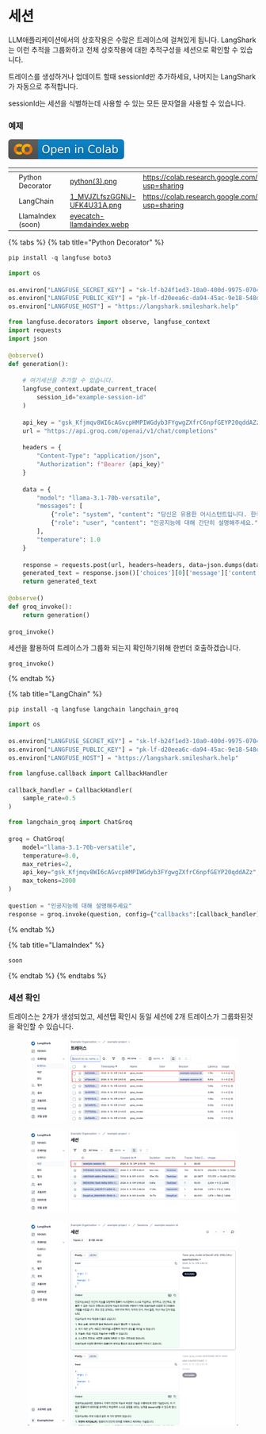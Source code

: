 # 세션

LLM애플리케이션에서의 상호작용은 수많은 트레이스에 걸쳐있게 됩니다. LangShark는 이런 추적을 그룹화하고 전체 상호작용에 대한 추적구성을 세션으로 확인할 수 있습니다.

트레이스를 생성하거나 업데이트 할때 sessionId만 추가하세요, 나머지는 LangShark가 자동으로 추적합니다.

sessionId는 세션을 식별하는데 사용할 수 있는 모든 문자열을 사용할 수 있습니다.

### 예제

![](../.gitbook/assets/colab-badge.svg)

<table data-view="cards"><thead><tr><th></th><th></th><th></th><th data-hidden data-card-cover data-type="files"></th><th data-hidden data-card-target data-type="content-ref"></th></tr></thead><tbody><tr><td></td><td>Python Decorator</td><td></td><td><a href="../.gitbook/assets/python(3).png">python(3).png</a></td><td><a href="https://colab.research.google.com/drive/1cy2UBS0dHQjcHbpHZU4BdpY2QXYXJ_iG?usp=sharing">https://colab.research.google.com/drive/1cy2UBS0dHQjcHbpHZU4BdpY2QXYXJ_iG?usp=sharing</a></td></tr><tr><td></td><td>LangChain</td><td></td><td><a href="../.gitbook/assets/1_MVJZLfszGGNiJ-UFK4U31A.png">1_MVJZLfszGGNiJ-UFK4U31A.png</a></td><td><a href="https://colab.research.google.com/drive/1qwuSbc7KK0TxoC3hjAInkcmK2vSJZL6P?usp=sharing">https://colab.research.google.com/drive/1qwuSbc7KK0TxoC3hjAInkcmK2vSJZL6P?usp=sharing</a></td></tr><tr><td></td><td>LlamaIndex (soon)</td><td></td><td><a href="../.gitbook/assets/eyecatch-llamdaindex.webp">eyecatch-llamdaindex.webp</a></td><td></td></tr></tbody></table>

{% tabs %}
{% tab title="Python Decorator" %}
```python
pip install -q langfuse boto3
```

```python
import os

os.environ["LANGFUSE_SECRET_KEY"] = "sk-lf-b24f1ed3-10a0-400d-9975-07047d16a028"
os.environ["LANGFUSE_PUBLIC_KEY"] = "pk-lf-d20eea6c-da94-45ac-9e18-548dee6f47ae"
os.environ["LANGFUSE_HOST"] = "https://langshark.smileshark.help"
```

```python
from langfuse.decorators import observe, langfuse_context
import requests
import json

@observe()
def generation():

    # 여기세션을 추가할 수 있습니다.
    langfuse_context.update_current_trace(
        session_id="example-session-id"
    )

    api_key = "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"
    url = "https://api.groq.com/openai/v1/chat/completions"

    headers = {
        "Content-Type": "application/json",
        "Authorization": f"Bearer {api_key}"
    }

    data = {
        "model": "llama-3.1-70b-versatile",
        "messages": [
            {"role": "system", "content": "당신은 유용한 어시스턴트입니다. 한국어로 대답하세요."},
            {"role": "user", "content": "인공지능에 대해 간단히 설명해주세요."}
        ],
        "temperature": 1.0
    }

    response = requests.post(url, headers=headers, data=json.dumps(data))
    generated_text = response.json()['choices'][0]['message']['content']
    return generated_text

@observe()
def groq_invoke():
    return generation()

groq_invoke()
```

세션을 활용하여 트레이스가 그룹화 되는지 확인하기위해 한번더 호출하겠습니다.

```
groq_invoke()
```
{% endtab %}

{% tab title="LangChain" %}
```notebook-python
pip install -q langfuse langchain langchain_groq
```

```python
import os

os.environ["LANGFUSE_SECRET_KEY"] = "sk-lf-b24f1ed3-10a0-400d-9975-07047d16a028"
os.environ["LANGFUSE_PUBLIC_KEY"] = "pk-lf-d20eea6c-da94-45ac-9e18-548dee6f47ae"
os.environ["LANGFUSE_HOST"] = "https://langshark.smileshark.help"
```

```python
from langfuse.callback import CallbackHandler

callback_handler = CallbackHandler(
    sample_rate=0.5
)
```

```python
from langchain_groq import ChatGroq

groq = ChatGroq(
    model="llama-3.1-70b-versatile",
    temperature=0.0,
    max_retries=2,
    api_key="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",
    max_tokens=2000
)

question = "인공지능에 대해 설명해주세요"
response = groq.invoke(question, config={"callbacks":[callback_handler]}).content
```
{% endtab %}

{% tab title="LlamaIndex" %}
```ruby
soon
```
{% endtab %}
{% endtabs %}

### 세션 확인

트레이스는 2개가 생성되었고, 세션탭 확인시 동일 세션에 2개 트레이스가 그룹화된것을 확인할 수 있습니다.

<figure><img src="../.gitbook/assets/image (4).png" alt=""><figcaption></figcaption></figure>

<figure><img src="../.gitbook/assets/image (1) (1).png" alt=""><figcaption></figcaption></figure>

<figure><img src="../.gitbook/assets/image (2) (1).png" alt=""><figcaption></figcaption></figure>
